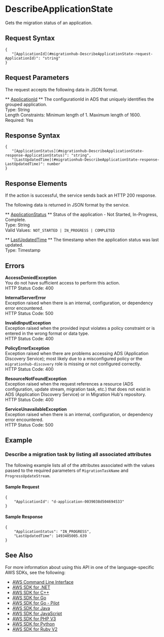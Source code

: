 # DescribeApplicationState<a name="API_DescribeApplicationState"></a>

Gets the migration status of an application\.

## Request Syntax<a name="API_DescribeApplicationState_RequestSyntax"></a>

```
{
   "[ApplicationId](#migrationhub-DescribeApplicationState-request-ApplicationId)": "string"
}
```

## Request Parameters<a name="API_DescribeApplicationState_RequestParameters"></a>

The request accepts the following data in JSON format\.

 ** [ApplicationId](#API_DescribeApplicationState_RequestSyntax) **   <a name="migrationhub-DescribeApplicationState-request-ApplicationId"></a>
The configurationId in ADS that uniquely identifies the grouped application\.  
Type: String  
Length Constraints: Minimum length of 1\. Maximum length of 1600\.  
Required: Yes

## Response Syntax<a name="API_DescribeApplicationState_ResponseSyntax"></a>

```
{
   "[ApplicationStatus](#migrationhub-DescribeApplicationState-response-ApplicationStatus)": "string",
   "[LastUpdatedTime](#migrationhub-DescribeApplicationState-response-LastUpdatedTime)": number
}
```

## Response Elements<a name="API_DescribeApplicationState_ResponseElements"></a>

If the action is successful, the service sends back an HTTP 200 response\.

The following data is returned in JSON format by the service\.

 ** [ApplicationStatus](#API_DescribeApplicationState_ResponseSyntax) **   <a name="migrationhub-DescribeApplicationState-response-ApplicationStatus"></a>
Status of the application \- Not Started, In\-Progress, Complete\.  
Type: String  
Valid Values:` NOT_STARTED | IN_PROGRESS | COMPLETED` 

 ** [LastUpdatedTime](#API_DescribeApplicationState_ResponseSyntax) **   <a name="migrationhub-DescribeApplicationState-response-LastUpdatedTime"></a>
The timestamp when the application status was last updated\.  
Type: Timestamp

## Errors<a name="API_DescribeApplicationState_Errors"></a>

 **AccessDeniedException**   
You do not have sufficient access to perform this action\.  
HTTP Status Code: 400

 **InternalServerError**   
Exception raised when there is an internal, configuration, or dependency error encountered\.  
HTTP Status Code: 500

 **InvalidInputException**   
Exception raised when the provided input violates a policy constraint or is entered in the wrong format or data type\.  
HTTP Status Code: 400

 **PolicyErrorException**   
Exception raised when there are problems accessing ADS \(Application Discovery Service\); most likely due to a misconfigured policy or the `migrationhub-discovery` role is missing or not configured correctly\.  
HTTP Status Code: 400

 **ResourceNotFoundException**   
Exception raised when the request references a resource \(ADS configuration, update stream, migration task, etc\.\) that does not exist in ADS \(Application Discovery Service\) or in Migration Hub's repository\.  
HTTP Status Code: 400

 **ServiceUnavailableException**   
Exception raised when there is an internal, configuration, or dependency error encountered\.  
HTTP Status Code: 500

## Example<a name="API_DescribeApplicationState_Examples"></a>

### Describe a migration task by listing all associated attributes<a name="API_DescribeApplicationState_Example_1"></a>

The following example lists all of the attributes associated with the values passed to the required parameters of `MigrationTaskName` and `ProgressUpdateStream`\.

#### Sample Request<a name="API_DescribeApplicationState_Example_1_Request"></a>

```
{
    "ApplicationId": "d-application-0039038d504694533"
}
```

#### Sample Response<a name="API_DescribeApplicationState_Example_1_Response"></a>

```
{
    "ApplicationStatus": "IN_PROGRESS", 
    "LastUpdatedTime": 1493405005.639
}
```

## See Also<a name="API_DescribeApplicationState_SeeAlso"></a>

For more information about using this API in one of the language\-specific AWS SDKs, see the following:
+  [AWS Command Line Interface](https://docs.aws.amazon.com/goto/aws-cli/AWSMigrationHub-2017-05-31/DescribeApplicationState) 
+  [AWS SDK for \.NET](https://docs.aws.amazon.com/goto/DotNetSDKV3/AWSMigrationHub-2017-05-31/DescribeApplicationState) 
+  [AWS SDK for C\+\+](https://docs.aws.amazon.com/goto/SdkForCpp/AWSMigrationHub-2017-05-31/DescribeApplicationState) 
+  [AWS SDK for Go](https://docs.aws.amazon.com/goto/SdkForGoV1/AWSMigrationHub-2017-05-31/DescribeApplicationState) 
+  [AWS SDK for Go \- Pilot](https://docs.aws.amazon.com/goto/SdkForGoPilot/AWSMigrationHub-2017-05-31/DescribeApplicationState) 
+  [AWS SDK for Java](https://docs.aws.amazon.com/goto/SdkForJava/AWSMigrationHub-2017-05-31/DescribeApplicationState) 
+  [AWS SDK for JavaScript](https://docs.aws.amazon.com/goto/AWSJavaScriptSDK/AWSMigrationHub-2017-05-31/DescribeApplicationState) 
+  [AWS SDK for PHP V3](https://docs.aws.amazon.com/goto/SdkForPHPV3/AWSMigrationHub-2017-05-31/DescribeApplicationState) 
+  [AWS SDK for Python](https://docs.aws.amazon.com/goto/boto3/AWSMigrationHub-2017-05-31/DescribeApplicationState) 
+  [AWS SDK for Ruby V2](https://docs.aws.amazon.com/goto/SdkForRubyV2/AWSMigrationHub-2017-05-31/DescribeApplicationState) 